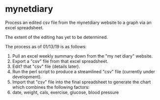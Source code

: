 # mynetdiary
Process an edited csv file from the mynetdiary website to a graph via an excel spreadsheet.

The extent of the editing has yet to be determined.

The process as of 01/13/19 is as follows:
1) Pull an excel weekly summary down from the "my net diary" website.
2) Export a "csv" file from that excel spreadsheet.
3) Edit? that "csv" file (details later).
4) Run the perl script to produce a streamlined "csv" file (currently under development).
5) Import that "csv" file into the final spreadsheet to generate the chart which combines the following factors:
6) date, weight, cals, exercise, glucose, blood pressure
